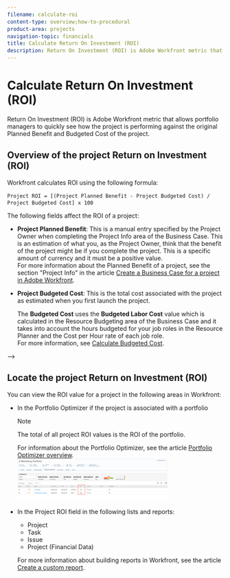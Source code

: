 ```yaml
---
filename: calculate-roi
content-type: overview;how-to-procedural
product-area: projects
navigation-topic: financials
title: Calculate Return On Investment (ROI)
description: Return On Investment (ROI) is Adobe Workfront metric that allows portfolio managers to quickly see how the project is performing against the original Planned Benefit and Budgeted Cost of the project.
---
```


# Calculate Return On Investment (ROI)

Return On Investment (ROI) is Adobe Workfront metric that allows portfolio managers to quickly see how the project is performing against the original Planned Benefit and Budgeted Cost of the project.

## Overview of the project Return on Investment (ROI)

Workfront calculates ROI using the following formula:

```
Project ROI = [(Project Planned Benefit - Project Budgeted Cost) / Project Budgeted Cost] x 100
```

The following fields affect the ROI of a project:

* **Project Planned Benefit**: This is a manual entry specified by the Project Owner when completing the Project Info area of the Business Case. This is an estimation of what you, as the Project Owner, think that the benefit of the project might be if you complete the project. This is a specific amount of currency and it must be a positive value.  
  For more information about the Planned Benefit of a project, see the section "Project Info" in the article [Create a Business Case for a project in Adobe Workfront](../../../manage-work/projects/define-a-business-case/create-business-case.md).

* **Project Budgeted Cost**:&nbsp;This is the total cost associated with the project as estimated when you first launch the project.

  The **Budgeted Cost**&nbsp;uses the&nbsp;**Budgeted Labor Cost**&nbsp;value which is calculated in the Resource Budgeting area of the Business Case and it takes into account the hours budgeted for your job roles in the Resource Planner and the Cost per Hour rate of each job role.   
  For more information, see [Calculate Budgeted Cost](../../../manage-work/projects/project-finances/budgeted-cost.md).

  <!--
  <li data-mc-conditions="QuicksilverOrClassic.Draft mode,QuicksilverOrClassic.Classic">There are two different Budgeted Cost values depending on which Budgeted Labor Cost is used for their calculation:
  <ul> <!--
  <li data-mc-conditions="QuicksilverOrClassic.Classic,QuicksilverOrClassic.Draft mode"> <p>The <strong>Legacy Budgeted Cost</strong> uses the&nbsp;<strong>Legacy Budgeted Labor Cost</strong> value which&nbsp;is calculated in the Legacy Resource Estimates area of the Business Case and it takes into account the hours estimated for your job roles in the Capacity Planner and the Cost per Hour rate of each job role. <br>The Legacy Budgeted Cost affects the <strong>Legacy Net Value</strong> of the project.<br>For more information about how the Budgeted Cost is calculated, see the article <a href="../../../manage-work/projects/project-finances/budgeted-cost.md" class="MCXref xref">Calculate Budgeted Cost</a></p> <p>You might not have access to this functionality because it is supported by Flash, which has been deprecated in most environments.<br></p> </li>
  -->
  </ul></li>
  -->

## Locate the project Return on Investment (ROI)

You can view the ROI value for a project in the following areas in Workfront:

* In the Portfolio Optimizer&nbsp;if the project is associated with a portfolio

  >[!NOTE]
  >
  >The total of all project ROI values is the ROI of the portfolio.

  For information about the Portfolio Optimizer, see the article [Portfolio Optimizer overview](../../../manage-work/portfolios/portfolio-optimizer/portfolio-optimizer-overview.md).   
  ![](assets/new-po---roi-highlight-350x98.png)

* In the Project&nbsp;ROI field in the following lists and reports:&nbsp;

   * Project
   * Task
   * Issue
   * Project (Financial&nbsp;Data)

  For more information about building reports in Workfront, see the article [Create a custom report](../../../reports-and-dashboards/reports/creating-and-managing-reports/create-custom-report.md).

